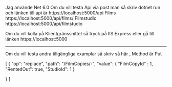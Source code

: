 
Jag använde Net 6.0
Om du vill testa Api via post man så skriv dotnet run och länken till api är
https://localhost:5000/api
Films
https://localhost:5000/api/films/
Filmstudio
https://localhost:5000/api/filmstudio

Om du vill kolla på Klientgränssnittet så tryck på IIS Express eller gå till länken https://localhost:5000

-----------------------------------------------
Om du vill testa andra tillgängliga examplar så skriv så här , Method är Put 

[
    {
    "op": "replace",
    "path": "/FilmCopies/-",
    "value": {
        "FilmCopyId" : 1,
        "RentedOut": true,
        "StudioId": 1
    }

}
]


